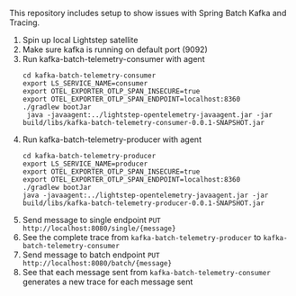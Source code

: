 This repository includes setup to show issues with Spring Batch Kafka and Tracing.

1. Spin up local Lightstep satellite 
1. Make sure kafka is running on default port (9092)
1. Run kafka-batch-telemetry-consumer with agent
   ```
   cd kafka-batch-telemetry-consumer
   export LS_SERVICE_NAME=consumer
   export OTEL_EXPORTER_OTLP_SPAN_INSECURE=true
   export OTEL_EXPORTER_OTLP_SPAN_ENDPOINT=localhost:8360
   ./gradlew bootJar
    java -javaagent:../lightstep-opentelemetry-javaagent.jar -jar build/libs/kafka-batch-telemetry-consumer-0.0.1-SNAPSHOT.jar
   ```
1. Run kafka-batch-telemetry-producer with agent
      ```
   cd kafka-batch-telemetry-producer
   export LS_SERVICE_NAME=producer
   export OTEL_EXPORTER_OTLP_SPAN_INSECURE=true
   export OTEL_EXPORTER_OTLP_SPAN_ENDPOINT=localhost:8360
   ./gradlew bootJar
    java -javaagent:../lightstep-opentelemetry-javaagent.jar -jar build/libs/kafka-batch-telemetry-producer-0.0.1-SNAPSHOT.jar
   ```
1. Send message to single endpoint `PUT http://localhost:8080/single/{message}`
1. See the complete trace from `kafka-batch-telemetry-producer` to `kafka-batch-telemetry-consumer`
1. Send message to batch endpoint `PUT http://localhost:8080/batch/{message}`
1. See that each message sent from `kafka-batch-telemetry-consumer` generates a new trace for each message sent